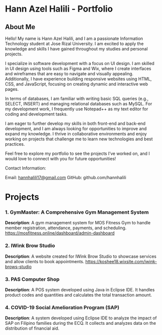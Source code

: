 # Hann Azel Halili - Portfolio
## About Me
Hello! My name is Hann Azel Halili, and I am a passionate Information Technology student at Jose Rizal University. I am excited to apply the knowledge and skills I have gained throughout my studies and personal projects.

I specialize in software development with a focus on UI design. I am skilled in UI design using tools such as Figma and Wix, where I create interfaces and wireframes that are easy to navigate and visually appealing. Additionally, I have experience building responsive websites using HTML, CSS, and JavaScript, focusing on creating dynamic and interactive web pages.

In terms of databases, I am familiar with writing basic SQL queries (e.g., SELECT, INSERT) and managing relational databases such as MySQL. For my development work, I frequently use Notepad++ as my text editor for coding and development tasks.

I am eager to further develop my skills in both front-end and back-end development, and I am always looking for opportunities to improve and expand my knowledge. I thrive in collaborative environments and enjoy working on projects that challenge me to learn new technologies and best practices.

Feel free to explore my portfolio to see the projects I’ve worked on, and I would love to connect with you for future opportunities!

Contact Information:

Email: hannhalili17@gmail.com
GitHub: github.com/hannhalili


# Projects
### 1. **GymMaster: A Comprehensive Gym Management System**
**Description**: A gym management system for MOS Fitness Gym to handle member registration, attendance, payments, and scheduling.
https://mosfitness.online/dashboard/admin-dashboard


### 2.  **IWink Brow Studio**
**Description**: A website created for IWink Brow Studio to showcase services and allow clients to book appointments.
https://koshee18.wixsite.com/iwink-brows-studio


### 3. **PAS Computer Shop**
**Description**: A POS system developed using Java in Eclipse IDE. It handles product codes and quantities and calculates the total transaction amount.


### 4. **COVID-19 Social Amelioration Program (SAP)**
**Description**: A system developed using Eclipse IDE to analyze the impact of SAP on Filipino families during the ECQ. It collects and analyzes data on the distribution of financial aid.







